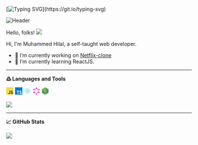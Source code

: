 [![Typing SVG](https://readme-typing-svg.herokuapp.com?size=24&width=600&lines=Welcome+To+Hilal's+GitHub+Profile!)](https://git.io/typing-svg)

![Header](https://raw.githubusercontent.com/hilalsidhic/hilalsidhic/main/githeader.svg "Header")

Hello, folks! <img src="https://raw.githubusercontent.com/MartinHeinz/MartinHeinz/master/wave.gif" width="30px">

Hi, I'm Muhammed Hilal, a self-taught web developer.

- 🔭 I’m currently working on [Netflix-clone](https://hilalsidhic.github.io/react-netflix-clone/)
- 🌱 I’m currently learning ReactJS.

<hr>

**߷ Languages and Tools**

<code><img height="20" src="https://raw.githubusercontent.com/github/explore/80688e429a7d4ef2fca1e82350fe8e3517d3494d/topics/javascript/javascript.png"></code>
<code><img height="20" src="https://raw.githubusercontent.com/github/explore/80688e429a7d4ef2fca1e82350fe8e3517d3494d/topics/typescript/typescript.png"></code>
<code><img height="20" src="https://raw.githubusercontent.com/github/explore/80688e429a7d4ef2fca1e82350fe8e3517d3494d/topics/react/react.png"></code>
<code><img height="20" src="https://raw.githubusercontent.com/github/explore/5c058a388828bb5fde0bcafd4bc867b5bb3f26f3/topics/graphql/graphql.png"></code>
<code><img height="20" src="https://raw.githubusercontent.com/github/explore/80688e429a7d4ef2fca1e82350fe8e3517d3494d/topics/nodejs/nodejs.png"></code>

<img align="center" src="https://github-readme-stats.vercel.app/api/top-langs?username=hilalsidhic&&layout=compact" />

<hr>

**📈 GitHub Stats**

<img align="center" src="https://github-readme-stats.vercel.app/api/?username=hilalsidhic&theme=redical&theme=radical" />

<!--
**hilalsidhic/hilalsidhic** is a ✨ _special_ ✨ repository because its `README.md` (this file) appears on your GitHub profile.

Here are some ideas to get you started:

- 🔭 I’m currently working on ...
- 🌱 I’m currently learning ...
- 👯 I’m looking to collaborate on ...
- 🤔 I’m looking for help with ...
- 💬 Ask me about ...
- 📫 How to reach me: ...
- 😄 Pronouns: ...
- ⚡ Fun fact: ...
-->
